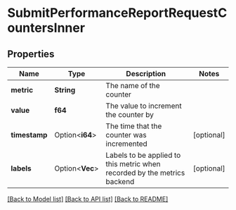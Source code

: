 # SubmitPerformanceReportRequestCountersInner

## Properties

Name | Type | Description | Notes
------------ | ------------- | ------------- | -------------
**metric** | **String** | The name of the counter | 
**value** | **f64** | The value to increment the counter by | 
**timestamp** | Option<**i64**> | The time that the counter was incremented | [optional]
**labels** | Option<**Vec<String>**> | Labels to be applied to this metric when recorded by the metrics backend | [optional]

[[Back to Model list]](../README.md#documentation-for-models) [[Back to API list]](../README.md#documentation-for-api-endpoints) [[Back to README]](../README.md)


